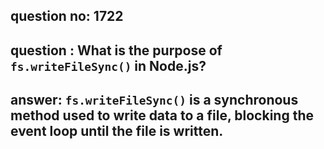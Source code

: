 
      
## question no: 1722

## question : What is the purpose of `fs.writeFileSync()` in Node.js?

## answer: `fs.writeFileSync()` is a synchronous method used to write data to a file, blocking the event loop until the file is written.
      